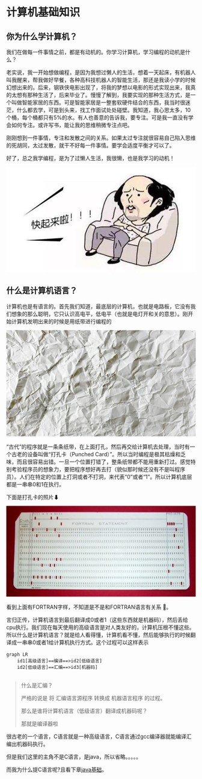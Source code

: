 # 计算机基础知识

## 你为什么学计算机？

我们在做每一件事情之前，都是有动机的。你学习计算机，学习编程的动机是什么？

老实说，我一开始想做编程，是因为我想过懒人的生活，想着一天起床，有机器人叫我醒来，帮我做好早餐，各种高科技机器人的智能生活，那还是我读小学的时候幻想出来的。后来，钢铁侠电影出现了，将我的梦想以电影的形式实现出来，我真的太想有那种生活了，后来毕业了。慢慢了解到，我要实现的那种生活方式，是一个叫做智能家居的东西。可是智能家居是一整套软硬件结合的东西，我当时很迷茫，什么都去学，可是到头来，找工作面试处处碰壁。我知道，我心思太多，10个桶，每个桶都只有5%的水。有人也善意的告诉我，要专注。可是我一直没有学会如何专注。或许写书，能让我的思维稍微专注点吧。

刚刚想到一件事情，专注和发散之间的关系。如果太过专注就很容易自己陷入思维的死胡同，太过发散，就干不好每一件事情。要学会适度平衡才可以了。

好了，总之我学编程，是为了过懒人生活，我很懒，也是我学习的动机！

![](base.assets/u=1138159917,2965453390&fm=26&gp=0-1580356440488.jpg)

## 什么是计算机语言？

计算机也是有语言的。首先我们知道，最底层的计算机，也就是电路板，它没有我们想象的那么聪明，它只认识高电平，低电平（也就是电灯开和关的意思）。刚开始计算机发明出来的时候是用纸带进行编程的

![](base.assets/fpfs9776q8.png)



“古代”的程序就是一条条纸带，在上面打孔，然后再交给计算机去处理，当时有一个古老的设备叫做“打孔卡（Punched Card）”。所以当时编程是极其枯燥和乏味，而且很容易出错。一旦一个位置打错了，整条纸带都不能用重新打过。感觉特别考验程序员的想象力，要把程序想好再去打（貌似那时候还没有不是叫程序员）。人们在特定的位置上打洞或者不打洞，来代表“0”或者“1”。所以计算机底层都是一串串0和1在执行。



下面是打孔卡的照片⬇

![](base.assets/yt6jzl6i5v.png)

看到上面有FORTRAN字样，不知道是不是和FORTRAN语言有关系  🤔。

言归正传，计算机语言到最后翻译成0或者1（这些东西就是机器码），然后丢给cpu执行。我们现在每天使用的高级语言是对人类友好的，计算机压根不懂这些。所以什么是计算机语言？就是给人看得懂，计算机看不懂，然后能够执行的时候翻译成一串串0或者1给计算机执行方式。这个过程可以这样表示

```mermaid
graph LR
	id1[高级语言]==编译==>id2[低级语言]
	id2[低级语言]==汇编==>id3[机器码]
	

```

> 什么是汇编？
>
> 严格的说是 将 汇编语言源程序 转换成 机器语言程序 的过程。
>
> 那么是谁将计算机语言（低级语言）翻译成机器码呢？
>
> 那就是编译器啦

很古老的一个语言，C语言就是一种高级语言，C语言通过gcc编译器就能编译汇编出机器码执行。

但是我们这里的主角不是C语言，是java，所以省略。。。。。



而我为什么提C语言呢?且看下章[java基础](commonsense.md)。

